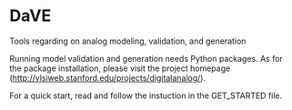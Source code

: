 # DaVE
Tools regarding on analog modeling, validation, and generation

Running model validation and generation needs Python packages. As for the package installation, please visit the project homepage (http://vlsiweb.stanford.edu/projects/digitalanalog/).

For a quick start, read and follow the instuction in the GET_STARTED file.
